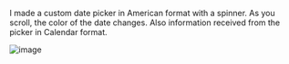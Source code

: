 I made a custom date picker in American format with a spinner. As you scroll, the color of the date changes. Also information received from the picker in Calendar format.


![image](https://github.com/Techi77/DatePicker/assets/71548252/61424c6f-fbe4-4bb2-9da0-908005ee77eb)
